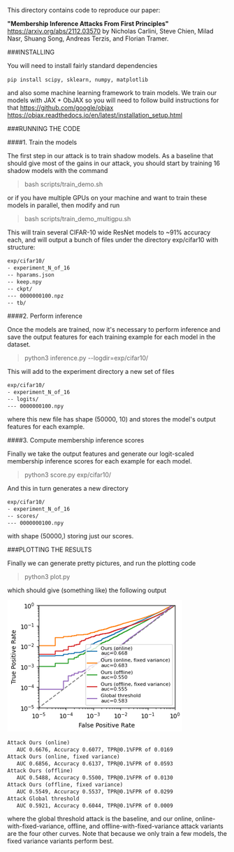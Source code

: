 This directory contains code to reproduce our paper:

**"Membership Inference Attacks From First Principles"**
https://arxiv.org/abs/2112.03570
by Nicholas Carlini, Steve Chien, Milad Nasr, Shuang Song, Andreas Terzis, and Florian Tramer.


###INSTALLING

You will need to install fairly standard dependencies

`pip install scipy, sklearn, numpy, matplotlib`

and also some machine learning framework to train models. We train our models
with JAX + ObJAX so you will need to follow build instructions for that
https://github.com/google/objax
https://objax.readthedocs.io/en/latest/installation_setup.html


###RUNNING THE CODE

####1. Train the models

The first step in our attack is to train shadow models. As a baseline
that should give most of the gains in our attack, you should start by
training 16 shadow models with the command

> bash scripts/train_demo.sh

or if you have multiple GPUs on your machine and want to train these models
in parallel, then modify and run

> bash scripts/train_demo_multigpu.sh 

This will train several CIFAR-10 wide ResNet models to ~91% accuracy each, and
will output a bunch of files under the directory exp/cifar10 with structure:

```
exp/cifar10/
- experiment_N_of_16
-- hparams.json
-- keep.npy
-- ckpt/
--- 0000000100.npz
-- tb/
```

####2. Perform inference

Once the models are trained, now it's necessary to perform inference and save
the output features for each training example for each model in the dataset.

> python3 inference.py --logdir=exp/cifar10/

This will add to the experiment directory a new set of files

```
exp/cifar10/
- experiment_N_of_16
-- logits/
--- 0000000100.npy
```

where this new file has shape (50000, 10) and stores the model's 
output features for each example.


####3. Compute membership inference scores

Finally we take the output features and generate our logit-scaled membership inference
scores for each example for each model.

> python3 score.py exp/cifar10/

And this in turn generates a new directory

```
exp/cifar10/
- experiment_N_of_16
-- scores/
--- 0000000100.npy
```

with shape (50000,) storing just our scores.


###PLOTTING THE RESULTS

Finally we can generate pretty pictures, and run the plotting code

> python3 plot.py

which should give (something like) the following output


![Log-log ROC Curve for all attacks](fprtpr.png "Log-log ROC Curve")

```
Attack Ours (online)
   AUC 0.6676, Accuracy 0.6077, TPR@0.1%FPR of 0.0169
Attack Ours (online, fixed variance)
   AUC 0.6856, Accuracy 0.6137, TPR@0.1%FPR of 0.0593
Attack Ours (offline)
   AUC 0.5488, Accuracy 0.5500, TPR@0.1%FPR of 0.0130
Attack Ours (offline, fixed variance)
   AUC 0.5549, Accuracy 0.5537, TPR@0.1%FPR of 0.0299
Attack Global threshold
   AUC 0.5921, Accuracy 0.6044, TPR@0.1%FPR of 0.0009
```

where the global threshold attack is the baseline, and our online,
online-with-fixed-variance, offline, and offline-with-fixed-variance
attack variants are the four other curves. Note that because we only
train a few models, the fixed variance variants perform best.
